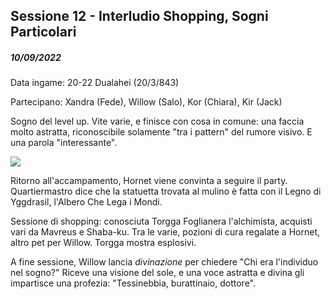 ## Sessione 12 - Interludio Shopping, Sogni Particolari

##### 10/09/2022

Data ingame: 20-22 Dualahei (20/3/843)

Partecipano: Xandra (Fede), Willow (Salo), Kor (Chiara), Kir (Jack)

Sogno del level up. Vite varie, e finisce con cosa in comune: una faccia molto astratta, riconoscibile solamente "tra i pattern" del rumore visivo. E una parola "interessante".

![](https://i.imgur.com/DiX1dUq.jpg)

Ritorno all'accampamento, Hornet viene convinta a seguire il party. Quartiermastro dice che la statuetta trovata al mulino è fatta con il Legno di Yggdrasil, l'Albero Che Lega i Mondi.

Sessione di shopping: conosciuta Torgga Foglianera l'alchimista, acquisti vari da Mavreus e Shaba-ku. Tra le varie, pozioni di cura regalate a Hornet, altro pet per Willow. Torgga mostra esplosivi.

A fine sessione, Willow lancia _divinazione_ per chiedere "Chi era l'individuo nel sogno?" Riceve una visione del sole, e una voce astratta e divina gli impartisce una profezia: "Tessinebbia, burattinaio, dottore".
